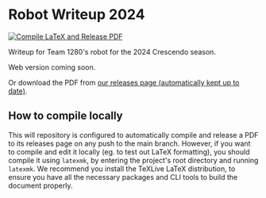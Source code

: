 # Robot Writeup 2024

[![Compile LaTeX and Release PDF](https://github.com/Team-1280/tech-binder-2024/actions/workflows/release.yml/badge.svg)](https://github.com/Team-1280/tech-binder-2024/actions/workflows/release.yml)

Writeup for Team 1280's robot for the 2024 Crescendo season.

Web version coming soon.

Or download the PDF from [our releases page (automatically kept up to date)](https://github.com/Team-1280/robot-writeup-2024/releases/tag/main).

## How to compile locally

This will repository is configured to automatically compile and release a PDF to its releases page on any push to the main branch. However, if you
want to compile and edit it locally (eg. to test out LaTeX formatting), you should compile it using `latexmk`, by entering the project's root directory
and running `latexmk`. We recommend you install the TeXLive LaTeX distribution, to ensure you have all the necessary packages and CLI tools to build the
document properly. 
